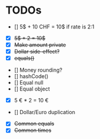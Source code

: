 # TODOs

- [] 5$ + 10 CHF = 10$ if rate is 2:1
- [x] ~~5$ \* 2 = 10$~~
- [x] ~~Make amount private~~
- [x] ~~Dollar side-effect?~~
- [x] ~~equals()~~
- [] Money rounding?
- [] hashCode()
- [] Equal null
- [] Equal object
- [x] 5 € \* 2 = 10 €
- [] Dollar/Euro duplication
- [x] ~~Common equals~~
- [x] ~~Common times~~
